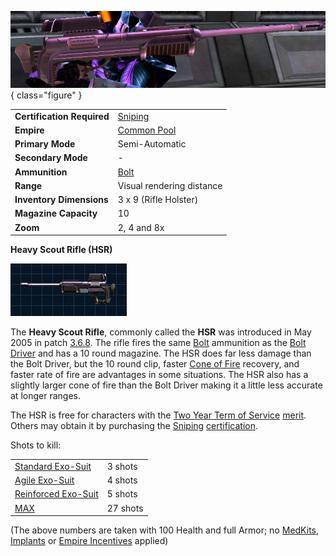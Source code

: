 ![soldier displays an HSR](../images/HSR.jpg){ class="figure" }

|                            |                                              |
| -------------------------- | -------------------------------------------- |
| **Certification Required** | [Sniping](../certifications/Sniping.md)      |
| **Empire**                 | [Common Pool](../terminology/Common_Pool.md) |
| **Primary Mode**           | Semi-Automatic                               |
| **Secondary Mode**         | \-                                           |
| **Ammunition**             | [Bolt](../ammunition/Bolt.md)                |
| **Range**                  | Visual rendering distance                    |
| **Inventory Dimensions**   | 3 x 9 (Rifle Holster)                        |
| **Magazine Capacity**      | 10                                           |
| **Zoom**                   | 2, 4 and 8x                                  |

**Heavy Scout Rifle (HSR)**

![](../images/HSR-Icon.jpg)

The **Heavy Scout Rifle**, commonly called the **HSR** was introduced in May
2005 in patch [3.6.8](../patches/3.6.8.md). The rifle fires the same
[Bolt](../ammunition/Bolt.md) ammunition as the [Bolt Driver](Bolt_Driver.md)
and has a 10 round magazine. The HSR does far less damage than the Bolt Driver,
but the 10 round clip, faster [Cone of Fire](../terminology/Cone_of_fire.md)
recovery, and faster rate of fire are advantages in some situations. The HSR
also has a slightly larger cone of fire than the Bolt Driver making it a little
less accurate at longer ranges.

The HSR is free for characters with the
[Two Year Term of Service](../merits/Term_of_Service.md)
[merit](../merits/index.md). Others may obtain it by purchasing
the [Sniping](../certifications/Sniping.md)
[certification](../certifications/Certification.md).

Shots to kill:

|                                                        |          |
| ------------------------------------------------------ | -------- |
| [Standard Exo-Suit](../armor/Standard_Exo-Suit.md)     | 3 shots  |
| [Agile Exo-Suit](../armor/Agile_Exo-Suit.md)           | 4 shots  |
| [Reinforced Exo-Suit](../armor/Reinforced_Exo-Suit.md) | 5 shots  |
| [MAX](../armor/Mechanized_Assault_Exo-Suit.md)         | 27 shots |

(The above numbers are taken with 100 Health and full Armor; no
[MedKits](../items/MedKit.md), [Implants](../implants/index.md) or
[Empire Incentives](../terminology/Empire_Incentives.md) applied)
